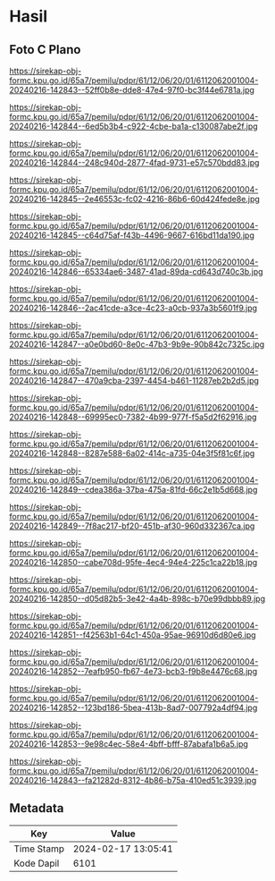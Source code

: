 # Hasil

## Foto C Plano

https://sirekap-obj-formc.kpu.go.id/65a7/pemilu/pdpr/61/12/06/20/01/6112062001004-20240216-142843--52ff0b8e-dde8-47e4-97f0-bc3f44e6781a.jpg

https://sirekap-obj-formc.kpu.go.id/65a7/pemilu/pdpr/61/12/06/20/01/6112062001004-20240216-142844--6ed5b3b4-c922-4cbe-ba1a-c130087abe2f.jpg

https://sirekap-obj-formc.kpu.go.id/65a7/pemilu/pdpr/61/12/06/20/01/6112062001004-20240216-142844--248c940d-2877-4fad-9731-e57c570bdd83.jpg

https://sirekap-obj-formc.kpu.go.id/65a7/pemilu/pdpr/61/12/06/20/01/6112062001004-20240216-142845--2e46553c-fc02-4216-86b6-60d424fede8e.jpg

https://sirekap-obj-formc.kpu.go.id/65a7/pemilu/pdpr/61/12/06/20/01/6112062001004-20240216-142845--c64d75af-f43b-4496-9667-616bd11da190.jpg

https://sirekap-obj-formc.kpu.go.id/65a7/pemilu/pdpr/61/12/06/20/01/6112062001004-20240216-142846--65334ae6-3487-41ad-89da-cd643d740c3b.jpg

https://sirekap-obj-formc.kpu.go.id/65a7/pemilu/pdpr/61/12/06/20/01/6112062001004-20240216-142846--2ac41cde-a3ce-4c23-a0cb-937a3b5601f9.jpg

https://sirekap-obj-formc.kpu.go.id/65a7/pemilu/pdpr/61/12/06/20/01/6112062001004-20240216-142847--a0e0bd60-8e0c-47b3-9b9e-90b842c7325c.jpg

https://sirekap-obj-formc.kpu.go.id/65a7/pemilu/pdpr/61/12/06/20/01/6112062001004-20240216-142847--470a9cba-2397-4454-b461-11287eb2b2d5.jpg

https://sirekap-obj-formc.kpu.go.id/65a7/pemilu/pdpr/61/12/06/20/01/6112062001004-20240216-142848--69995ec0-7382-4b99-977f-f5a5d2f62916.jpg

https://sirekap-obj-formc.kpu.go.id/65a7/pemilu/pdpr/61/12/06/20/01/6112062001004-20240216-142848--8287e588-6a02-414c-a735-04e3f5f81c6f.jpg

https://sirekap-obj-formc.kpu.go.id/65a7/pemilu/pdpr/61/12/06/20/01/6112062001004-20240216-142849--cdea386a-37ba-475a-81fd-66c2e1b5d668.jpg

https://sirekap-obj-formc.kpu.go.id/65a7/pemilu/pdpr/61/12/06/20/01/6112062001004-20240216-142849--7f8ac217-bf20-451b-af30-960d332367ca.jpg

https://sirekap-obj-formc.kpu.go.id/65a7/pemilu/pdpr/61/12/06/20/01/6112062001004-20240216-142850--cabe708d-95fe-4ec4-94e4-225c1ca22b18.jpg

https://sirekap-obj-formc.kpu.go.id/65a7/pemilu/pdpr/61/12/06/20/01/6112062001004-20240216-142850--d05d82b5-3e42-4a4b-898c-b70e99dbbb89.jpg

https://sirekap-obj-formc.kpu.go.id/65a7/pemilu/pdpr/61/12/06/20/01/6112062001004-20240216-142851--f42563b1-64c1-450a-95ae-96910d6d80e6.jpg

https://sirekap-obj-formc.kpu.go.id/65a7/pemilu/pdpr/61/12/06/20/01/6112062001004-20240216-142852--7eafb950-fb67-4e73-bcb3-f9b8e4476c68.jpg

https://sirekap-obj-formc.kpu.go.id/65a7/pemilu/pdpr/61/12/06/20/01/6112062001004-20240216-142852--123bd186-5bea-413b-8ad7-007792a4df94.jpg

https://sirekap-obj-formc.kpu.go.id/65a7/pemilu/pdpr/61/12/06/20/01/6112062001004-20240216-142853--9e98c4ec-58e4-4bff-bfff-87abafa1b6a5.jpg

https://sirekap-obj-formc.kpu.go.id/65a7/pemilu/pdpr/61/12/06/20/01/6112062001004-20240216-142843--fa21282d-8312-4b86-b75a-410ed51c3939.jpg


## Metadata

| Key        | Value               |
| ---------- | ------------------- |
| Time Stamp | 2024-02-17 13:05:41 |
| Kode Dapil | 6101                |



